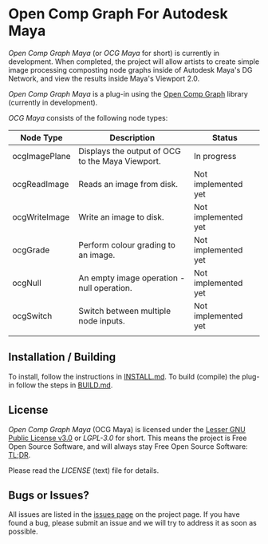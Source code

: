 # Open Comp Graph For Autodesk Maya

*Open Comp Graph Maya* (or *OCG Maya* for short) is currently in
development. When completed, the project will allow artists to create
simple image processing composting node graphs inside of Autodesk
Maya's DG Network, and view the results inside Maya's Viewport 2.0.

*Open Comp Graph Maya* is a plug-in using the
[Open Comp Graph](https://github.com/david-cattermole/OpenCompGraph/)
library (currently in development).

*OCG Maya* consists of the following node types:

| Node Type     | Description                                      | Status              |
|---------------|--------------------------------------------------|---------------------|
| ocgImagePlane | Displays the output of OCG to the Maya Viewport. | In progress         |
| ocgReadImage  | Reads an image from disk.                        | Not implemented yet |
| ocgWriteImage | Write an image to disk.                          | Not implemented yet |
| ocgGrade      | Perform colour grading to an image.              | Not implemented yet |
| ocgNull       | An empty image operation - null operation.       | Not implemented yet |
| ocgSwitch     | Switch between multiple node inputs.             | Not implemented yet |
|               |                                                  |                     |

## Installation / Building

To install, follow the instructions in
[INSTALL.md](https://github.com/david-cattermole/OpenCompGraphMaya/blob/master/INSTALL.md).
To build (compile) the plug-in follow the steps in
[BUILD.md](https://github.com/david-cattermole/OpenCompGraphMaya/blob/master/BUILD.md).

## License

*Open Comp Graph Maya* (OCG Maya) is licensed under the
[Lesser GNU Public License v3.0](https://github.com/david-cattermole/OpenCompGraphMaya/blob/master/LICENSE)
or *LGPL-3.0* for short.
This means the project is Free Open Source Software, and will always
stay Free Open Source Software:
[TL;DR](https://www.tldrlegal.com/l/lgpl-3.0).

Please read the *LICENSE* (text) file for details.

## Bugs or Issues?

All issues are listed in the
[issues page](https://github.com/david-cattermole/OpenCompGraphMaya/issues)
on the project page. If you have found a bug, please submit an issue and we will
try to address it as soon as possible.
